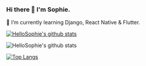 ### Hi there 👋 I'm Sophie.

🌱 I’m currently learning Django, React Native & Flutter.

[![HelloSophie's github stats](https://github-readme-stats.vercel.app/api?username=hellosophiee)](https://github.com/anuraghazra/github-readme-stats)

![HelloSophie's github stats](https://github-readme-stats.vercel.app/api?username=hellosophiee&show_icons=true)

[![Top Langs](https://github-readme-stats.vercel.app/api/top-langs/?username=hellosophiee)](https://github.com/anuraghazra/github-readme-stats)

<!--
**hellosophiee/hellosophiee** is a ✨ _special_ ✨ repository because its `README.md` (this file) appears on your GitHub profile.

Here are some ideas to get you started:

- 🔭 I’m currently working on ...
- 🌱 I’m currently learning ...
- 👯 I’m looking to collaborate on ...
- 🤔 I’m looking for help with ...
- 💬 Ask me about ...
- 📫 How to reach me: ...
- 😄 Pronouns: ...
- ⚡ Fun fact: ...
-->
